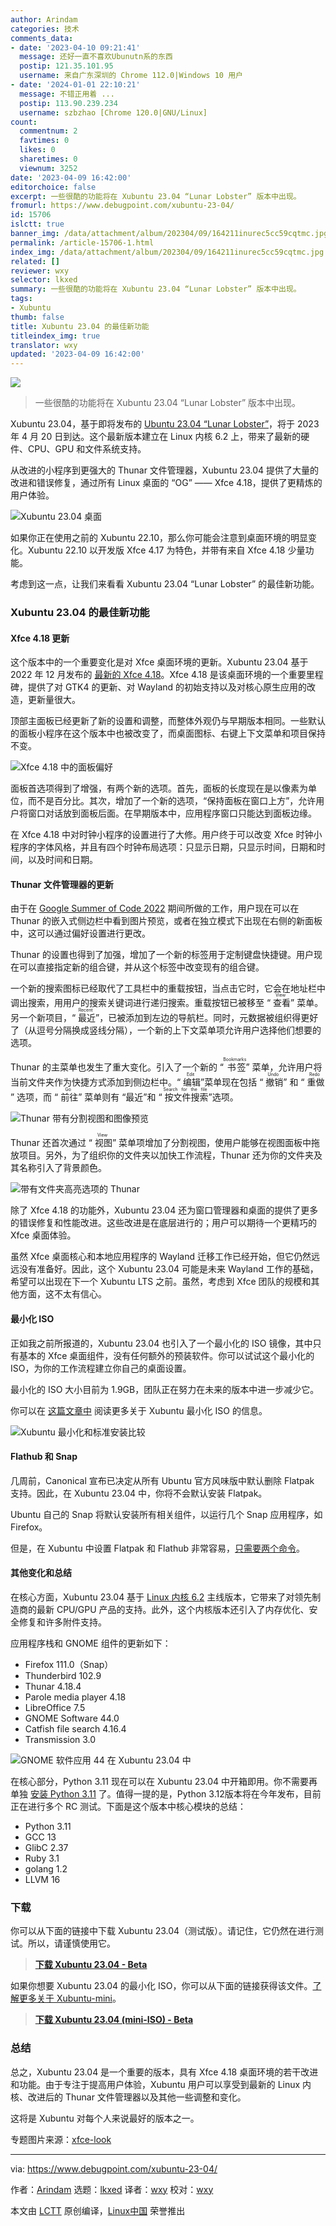 ```yaml
---
author: Arindam
categories: 技术
comments_data:
- date: '2023-04-10 09:21:41'
  message: 还好一直不喜欢Ubunutn系的东西
  postip: 121.35.101.95
  username: 来自广东深圳的 Chrome 112.0|Windows 10 用户
- date: '2024-01-01 22:10:21'
  message: 不错正用着 ...
  postip: 113.90.239.234
  username: szbzhao [Chrome 120.0|GNU/Linux]
count:
  commentnum: 2
  favtimes: 0
  likes: 0
  sharetimes: 0
  viewnum: 3252
date: '2023-04-09 16:42:00'
editorchoice: false
excerpt: 一些很酷的功能将在 Xubuntu 23.04 “Lunar Lobster” 版本中出现。
fromurl: https://www.debugpoint.com/xubuntu-23-04/
id: 15706
islctt: true
banner_img: /data/attachment/album/202304/09/164211inurec5cc59cqtmc.jpg
permalink: /article-15706-1.html
index_img: /data/attachment/album/202304/09/164211inurec5cc59cqtmc.jpg.thumb.jpg
related: []
reviewer: wxy
selector: lkxed
summary: 一些很酷的功能将在 Xubuntu 23.04 “Lunar Lobster” 版本中出现。
tags:
- Xubuntu
thumb: false
title: Xubuntu 23.04 的最佳新功能
titleindex_img: true
translator: wxy
updated: '2023-04-09 16:42:00'
---
```


![](/data/attachment/album/202304/09/164211inurec5cc59cqtmc.jpg)



> 
> 一些很酷的功能将在 Xubuntu 23.04 “Lunar Lobster” 版本中出现。
> 
> 
> 


Xubuntu 23.04，基于即将发布的 [Ubuntu 23.04 “Lunar Lobster”](https://www.debugpoint.com/ubuntu-23-04-features/)，将于 2023 年 4 月 20 日到达。这个最新版本建立在 Linux 内核 6.2 上，带来了最新的硬件、CPU、GPU 和文件系统支持。


从改进的小程序到更强大的 Thunar 文件管理器，Xubuntu 23.04 提供了大量的改进和错误修复，通过所有 Linux 桌面的 “OG” —— Xfce 4.18，提供了更精炼的用户体验。


![Xubuntu 23.04 桌面](/data/attachment/album/202304/09/164317zj6v5nqvvmbp351w.jpg)


如果你正在使用之前的 Xubuntu 22.10，那么你可能会注意到桌面环境的明显变化。Xubuntu 22.10 以开发版 Xfce 4.17 为特色，并带有来自 Xfce 4.18 少量功能。


考虑到这一点，让我们来看看 Xubuntu 23.04 “Lunar Lobster” 的最佳新功能。


### Xubuntu 23.04 的最佳新功能


#### Xfce 4.18 更新


这个版本中的一个重要变化是对 Xfce 桌面环境的更新。Xubuntu 23.04 基于 2022 年 12 月发布的 [最新的 Xfce 4.18](https://www.debugpoint.com/xfce-4-18-features/)。Xfce 4.18 是该桌面环境的一个重要里程碑，提供了对 GTK4 的更新、对 Wayland 的初始支持以及对核心原生应用的改造，更新量很大。


顶部主面板已经更新了新的设置和调整，而整体外观仍与早期版本相同。一些默认的面板小程序在这个版本中也被改变了，而桌面图标、右键上下文菜单和项目保持不变。


![Xfce 4.18 中的面板偏好](/data/attachment/album/202304/09/164326hkfpyenewykz6eho.jpg)


面板首选项得到了增强，有两个新的选项。首先，面板的长度现在是以像素为单位，而不是百分比。其次，增加了一个新的选项，“保持面板在窗口上方”，允许用户将窗口对话放到面板后面。在早期版本中，应用程序窗口只能达到面板边缘。


在 Xfce 4.18 中对时钟小程序的设置进行了大修。用户终于可以改变 Xfce 时钟小程序的字体风格，并且有四个时钟布局选项：只显示日期，只显示时间，日期和时间，以及时间和日期。


#### Thunar 文件管理器的更新


由于在 [Google Summer of Code 2022](https://debugpointnews.com/xfce-gsoc-2022/) 期间所做的工作，用户现在可以在 Thunar 的嵌入式侧边栏中看到图片预览，或者在独立模式下出现在右侧的新面板中，这可以通过偏好设置进行更改。


Thunar 的设置也得到了加强，增加了一个新的标签用于定制键盘快捷键。用户现在可以直接指定新的组合键，并从这个标签中改变现有的组合键。


一个新的搜索图标已经取代了工具栏中的重载按钮，当点击它时，它会在地址栏中调出搜索，用用户的搜索关键词进行递归搜索。重载按钮已被移至 “<ruby> 查看 <rt>  View </rt></ruby>” 菜单。另一个新项目，“<ruby> 最近 <rt>  Recent </rt></ruby>”，已被添加到左边的导航栏。同时，元数据被组织得更好了（从逗号分隔换成竖线分隔），一个新的上下文菜单项允许用户选择他们想要的选项。


Thunar 的主菜单也发生了重大变化。引入了一个新的 “<ruby> 书签 <rt>  Bookmarks </rt></ruby>” 菜单，允许用户将当前文件夹作为快捷方式添加到侧边栏中。“<ruby> 编辑 <rt>  Edit </rt></ruby>”菜单现在包括 “<ruby> 撤销 <rt>  Undo </rt></ruby>” 和 “<ruby> 重做 <rt>  Redo </rt></ruby>” 选项，而 “<ruby> 前往 <rt>  Go </rt></ruby>” 菜单则有 “最近”和 “<ruby> 按文件搜索 <rt>  Search for the file </rt></ruby>”选项。


![Thunar 带有分割视图和图像预览](/data/attachment/album/202304/09/164335xxzu7yu7h9w8wdye.jpg)


Thunar 还首次通过 “<ruby> 视图 <rt>  View </rt></ruby>” 菜单项增加了分割视图，使用户能够在视图面板中拖放项目。另外，为了组织你的文件夹以加快工作流程，Thunar 还为你的文件夹及其名称引入了背景颜色。


![带有文件夹高亮选项的 Thunar](/data/attachment/album/202304/09/164343tfkg84uj71vl9k2m.jpg)


除了 Xfce 4.18 的功能外，Xubuntu 23.04 还为窗口管理器和桌面的提供了更多的错误修复和性能改进。这些改进是在底层进行的；用户可以期待一个更精巧的 Xfce 桌面体验。


虽然 Xfce 桌面核心和本地应用程序的 Wayland 迁移工作已经开始，但它仍然远远没有准备好。因此，这个 Xubuntu 23.04 可能是未来 Wayland 工作的基础，希望可以出现在下一个 Xubuntu LTS 之前。虽然，考虑到 Xfce 团队的规模和其他方面，这不太有信心。


#### 最小化 ISO


正如我之前所报道的，Xubuntu 23.04 也引入了一个最小化的 ISO 镜像，其中只有基本的 Xfce 桌面组件，没有任何额外的预装软件。你可以试试这个最小化的 ISO，为你的工作流程建立你自己的桌面设置。


最小化的 ISO 大小目前为 1.9GB，团队正在努力在未来的版本中进一步减少它。


你可以在 [这篇文章中](https://www.debugpoint.com/xubuntu-minimal/) 阅读更多关于 Xubuntu 最小化 ISO 的信息。


![Xubuntu 最小化和标准安装比较](/data/attachment/album/202304/09/164351gpqkuq0pskbu7oqi.jpg)


#### Flathub 和 Snap


几周前，Canonical 宣布已决定从所有 Ubuntu 官方风味版中默认删除 Flatpak 支持。因此，在 Xubuntu 23.04 中，你将不会默认安装 Flatpak。


Ubuntu 自己的 Snap 将默认安装所有相关组件，以运行几个 Snap 应用程序，如 Firefox。


但是，在 Xubuntu 中设置 Flatpak 和 Flathub 非常容易，[只需要两个命令](https://www.debugpoint.com/how-to-install-flatpak-apps-ubuntu-linux/)。


#### 其他变化和总结


在核心方面，Xubuntu 23.04 基于 [Linux 内核 6.2](https://www.debugpoint.com/linux-kernel-6-2/) 主线版本，它带来了对领先制造商的最新 CPU/GPU 产品的支持。此外，这个内核版本还引入了内存优化、安全修复和许多附件支持。


应用程序栈和 GNOME 组件的更新如下：


* Firefox 111.0（Snap）
* Thunderbird 102.9
* Thunar 4.18.4
* Parole media player 4.18
* LibreOffice 7.5
* GNOME Software 44.0
* Catfish file search 4.16.4
* Transmission 3.0


![GNOME 软件应用 44 在 Xubuntu 23.04 中](/data/attachment/album/202304/09/164359scfao0ffaf6lztun.jpg)


在核心部分，Python 3.11 现在可以在 Xubuntu 23.04 中开箱即用。你不需要再单独 [安装 Python 3.11](https://www.debugpoint.com/install-python-3-11-ubuntu/) 了。值得一提的是，Python 3.12版本将在今年发布，目前正在进行多个 RC 测试。下面是这个版本中核心模块的总结：


* Python 3.11
* GCC 13
* GlibC 2.37
* Ruby 3.1
* golang 1.2
* LLVM 16


### 下载


你可以从下面的链接中下载 Xubuntu 23.04（测试版）。请记住，它仍然在进行测试。所以，请谨慎使用它。



> 
> **[下载 Xubuntu 23.04 - Beta](https://cdimage.ubuntu.com/xubuntu/releases/lunar/beta/)**
> 
> 
> 


如果你想要 Xubuntu 23.04 的最小化 ISO，你可以从下面的链接获得该文件。[了解更多关于 Xubuntu-mini](https://www.debugpoint.com/xubuntu-minimal/)。



> 
> **[下载 Xubuntu 23.04 (mini-ISO) - Beta](https://cdimage.ubuntu.com/xubuntu/releases/lunar/beta/)**
> 
> 
> 


### 总结


总之，Xubuntu 23.04 是一个重要的版本，具有 Xfce 4.18 桌面环境的若干改进和功能。由于专注于提高用户体验，Xubuntu 用户可以享受到最新的 Linux 内核、改进后的 Thunar 文件管理器以及其他一些调整和变化。


这将是 Xubuntu 对每个人来说最好的版本之一。


专题图片来源：[xfce-look](https://www.xfce-look.org/p/1953253)




---


via: <https://www.debugpoint.com/xubuntu-23-04/>


作者：[Arindam](https://www.debugpoint.com/author/admin1/) 选题：[lkxed](https://github.com/lkxed/) 译者：[wxy](https://github.com/wxy) 校对：[wxy](https://github.com/wxy)


本文由 [LCTT](https://github.com/LCTT/TranslateProject) 原创编译，[Linux中国](https://linux.cn/) 荣誉推出